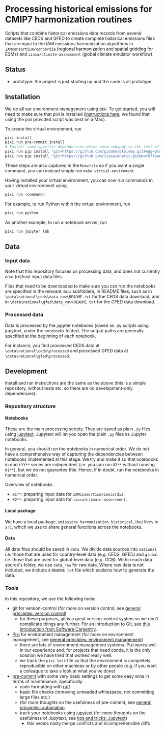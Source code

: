 # Processing historical emissions for CMIP7 harmonization routines
<!--- Adding a one-line description of what this repository is for here may be
helpful -->
<!---

We recommend having a status line in your repo to tell anyone who stumbles
on your repository where you're up to. Some suggested options:

- prototype: the project is just starting up and the code is all prototype
- development: the project is actively being worked on
- finished: the project has achieved what it wanted and is no longer being
  worked on, we won't reply to any issues
- dormant: the project is no longer worked on but we might come back to it, if
  you have questions, feel free to raise an issue
- abandoned: this project is no longer worked on and we won't reply to any
  issues

-->

Scripts that combine historical emissions data records from several datasets like CEDS and GFED
to create complete historical emissions files
that are input to the IAM emissions harmonization algorithms in `IAMconsortium/concordia` (regional harmonization and spatial gridding for ESMs)
and `iiasa/climate-assessment` (global climate emulator workflow).

## Status

- prototype: the project is just starting up and the code is all prototype

## Installation

We do all our environment management using [pixi](https://pixi.sh/latest).
To get started, you will need to make sure that pixi is installed
([instructions here](https://pixi.sh/latest),
we found that using the pixi provided script was best on a Mac).

To create the virtual environment, run

```sh
pixi install
pixi run pre-commit install
# Install some specific dependencies which seem unhappy in the rest of the workflow
pixi run pip install "git+https://github.com/gidden/ptolemy.git#egg=ptolemy-iamc" --no-deps
pixi run pip install "git+https://github.com/iiasa/aneris.git@workflow#egg=aneris-iamc" --no-deps
```

These steps are also captured in the `Makefile` so if you want a single
command, you can instead simply run `make virtual-enviroment`.

Having installed your virtual environment, you can now run commands in your
virtual environment using

```sh
pixi run <command>
```

For example, to run Python within the virtual environment, run

```sh
pixi run python
```

As another example, to run a notebook server, run

```sh
pixi run jupyter lab
```

<!--- Other documentation and instructions can then be added here as you go,
perhaps replacing the other instructions above as they may become redundant.
-->

## Data

### Input data
Note that this repository focuses on processing data, and does not currently also (re)host input data files.

Files that need to be downloaded to make sure you can run the notebooks are specified in the relevant `data` subfolders, in README files, such as in `\data\national\ceds\data_raw\README.txt` for the CEDS data download, and in `\data\national\gfed\data_raw\README.txt` for the GFED data download.

### Processed data
Data is processed by the jupyter notebooks (saved as .py scripts using jupytext, under the `notebooks` folder).
The output paths are generally specified at the beginning of each notebook.

For instance, you find processed CEDS data at `\data\national\ceds\processed` and processed GFED data at `\data\national\gfed\processed`.

## Development

<!--- In bigger projects, we would recommend having separate docs where this
development information can go. However, for such a simple repository, having
it all in the README is fine. -->

Install and run instructions are the same as the above (this is a simple
repository, without tests etc. so there are no development-only dependencies).

### Repository structure

#### Notebooks

These are the main processing scripts.
They are saved as plain `.py` files using [jupytext](https://jupytext.readthedocs.io/en/latest/).
Jupytext will let you open the plain `.py` files as Jupyter notebooks.

In general, you should run the notebooks in numerical order.
We do not have a comprehensive way of capturing the dependencies between notebooks implemented at this stage.
We try and make it so that notebooks in each `YY**` series are independent
(i.e. you can run `02**` without running `01**`),
but we do not guarantee this.
Hence, if in doubt, run the notebooks in numerical order.

Overview of notebooks:

- `01**`: preparing input data for `IAMconsortium/concordia`.
- `02**`: preparing input data for `iiasa/climate-assessment`.

#### Local package

We have a local package, `emissions_harmonization_historical`,
that lives in `src`, which we use to share general functions across the notebooks.

#### Data

All data files should be saved in `data`.
We divide data sources into `national` i.e. those that are used for country-level data (e.g. CEDS, GFED)
and `global` i.e. those that are used for global-level data (e.g. GCB).
Within each data source's folder, we use `data_raw` for raw data.
Where raw data is not included, we include a `README.txt` file which explains how to generate the data.

### Tools

In this repository, we use the following tools:

- git for version-control (for more on version control, see
  [general principles: version control](https://gitlab.com/znicholls/mullet-rse/-/blob/main/book/theory/version-control.md))
    - for these purposes, git is a great version-control system so we don't
      complicate things any further. For an introduction to Git, see
      [this introduction from Software Carpentry](http://swcarpentry.github.io/git-novice/).
- [Pixi](https://pixi.sh/latest/) for environment management
   (for more on environment management, see
   [general principles: environment management](https://gitlab.com/znicholls/mullet-rse/-/blob/main/book/theory/environment-management.md))
    - there are lots of environment management systems.
      Pixi works well in our experience and,
      for projects that need conda,
      it is the only solution we have tried that worked really well.
    - we track the `pixi.lock` file so that the environment
      is completely reproducible on other machines or by other people
      (e.g. if you want a colleague to take a look at what you've done)
- [pre-commit](https://pre-commit.com/) with some very basic settings to get some
  easy wins in terms of maintenance, specifically:
    - code formatting with [ruff](https://docs.astral.sh/ruff/formatter/)
    - basic file checks (removing unneeded whitespace, not committing large
      files etc.)
    - (for more thoughts on the usefulness of pre-commit, see
      [general principles: automation](https://gitlab.com/znicholls/mullet-rse/-/blob/main/book/general-principles/automation.md)
    - track your notebooks using
    [jupytext](https://jupytext.readthedocs.io/en/latest/index.html)
    (for more thoughts on the usefulness of Jupytext, see
    [tips and tricks: Jupytext](https://gitlab.com/znicholls/mullet-rse/-/blob/main/book/tips-and-tricks/managing-notebooks-jupytext.md))
        - this avoids nasty merge conflicts and incomprehensible diffs
